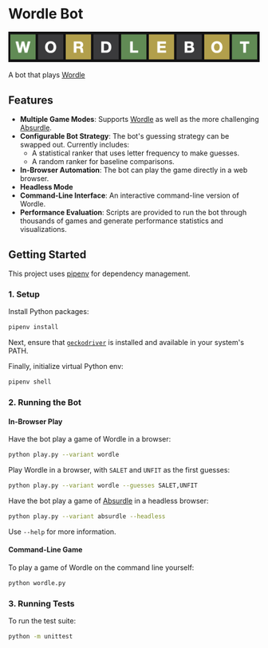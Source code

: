 # Wordle Bot

![](https://github.com/jbordoe/wordle-bot/blob/main/docs/wordlebot_50.png?raw=true)

A bot that plays [Wordle](https://www.powerlanguage.co.uk/wordle/)

## Features

*   **Multiple Game Modes**: Supports [Wordle](https://www.powerlanguage.co.uk/wordle/) as well as the more challenging [Absurdle](https://qntm.org/wordle).
*   **Configurable Bot Strategy**: The bot's guessing strategy can be swapped out. Currently includes:
    *   A statistical ranker that uses letter frequency to make guesses.
    *   A random ranker for baseline comparisons.
*   **In-Browser Automation**: The bot can play the game directly in a web browser.
*   **Headless Mode**
*   **Command-Line Interface**: An interactive command-line version of Wordle.
*   **Performance Evaluation**: Scripts are provided to run the bot through thousands of games and generate performance statistics and visualizations.

## Getting Started

This project uses [pipenv](https://pipenv.pypa.io/en/latest/) for dependency management.

### 1. Setup

Install Python packages:

```bash
pipenv install
```

Next, ensure that [`geckodriver`](https://github.com/mozilla/geckodriver) is installed and available in your system's PATH.

Finally, initialize virtual Python env:

```bash
pipenv shell
```

### 2. Running the Bot

#### In-Browser Play

Have the bot play a game of Wordle in a browser:
```bash
python play.py --variant wordle
```

Play Wordle in a browser, with `SALET` and `UNFIT` as the first guesses:
```bash
python play.py --variant wordle --guesses SALET,UNFIT
```

Have the bot play a game of [Absurdle](https://qntm.org/wordle) in a headless browser:
```bash
python play.py --variant absurdle --headless
```

Use `--help` for more information.

#### Command-Line Game

To play a game of Wordle on the command line yourself:
```bash
python wordle.py
```

### 3. Running Tests

To run the test suite:
```bash
python -m unittest
```